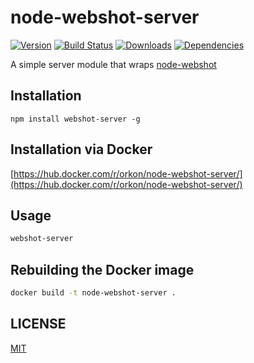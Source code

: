 # node-webshot-server

[![Version](https://img.shields.io/npm/v/webshot-server.svg)](https://www.npmjs.com/package/webshot-server)
[![Build Status](http://img.shields.io/travis/60devs/node-webshot-server?style=flat)](https://travis-ci.org/60devs/node-webshot-server)
[![Downloads](https://img.shields.io/npm/dm/webshot-server.svg)](https://www.npmjs.com/package/webshot-server)
[![Dependencies](https://img.shields.io/david/60devs/node-webshot-server.svg)](https://github.com/60devs/node-webshot-server/blob/master/package.json#L19)

A simple server module that wraps [node-webshot](https://github.com/brenden/node-webshot)

## Installation

```
npm install webshot-server -g
```

## Installation via Docker

[https://hub.docker.com/r/orkon/node-webshot-server/](https://hub.docker.com/r/orkon/node-webshot-server/)

## Usage

```sh
webshot-server
```

## Rebuilding the Docker image

```sh
docker build -t node-webshot-server .
```

## LICENSE

[MIT](LICENSE)
